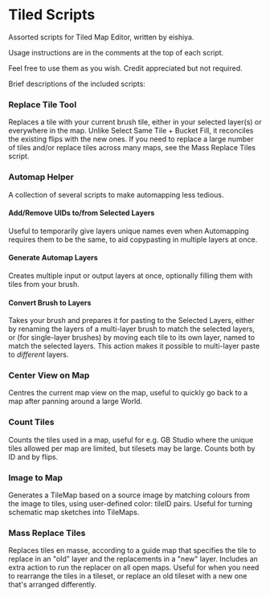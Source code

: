 # Tiled Scripts
Assorted scripts for Tiled Map Editor, written by eishiya.

Usage instructions are in the comments at the top of each script.

Feel free to use them as you wish. Credit appreciated but not required.

Brief descriptions of the included scripts:

### Replace Tile Tool
Replaces a tile with your current brush tile, either in your selected layer(s) or everywhere in the map. Unlike Select Same Tile + Bucket Fill, it reconciles the existing flips with the new ones. If you need to replace a large number of tiles and/or replace tiles across many maps, see the Mass Replace Tiles script.

### Automap Helper
A collection of several scripts to make automapping less tedious.
#### Add/Remove UIDs to/from Selected Layers
Useful to temporarily give layers unique names even when Automapping requires them to be the same, to aid copypasting in multiple layers at once.
#### Generate Automap Layers
Creates multiple input or output layers at once, optionally filling them with tiles from your brush.
#### Convert Brush to Layers
Takes your brush and prepares it for pasting to the Selected Layers, either by renaming the layers of a multi-layer brush to match the selected layers, or (for single-layer brushes) by moving each tile to its own layer, named to match the selected layers. This action makes it possible to multi-layer paste to *different* layers.

### Center View on Map
Centres the current map view on the map, useful to quickly go back to a map after panning around a large World.

### Count Tiles
Counts the tiles used in a map, useful for e.g. GB Studio where the unique tiles allowed per map are limited, but tilesets may be large. Counts both by ID and by flips.

### Image to Map
Generates a TileMap based on a source image by matching colours from the image to tiles, using user-defined color: tileID pairs. Useful for turning schematic map sketches into TileMaps.

### Mass Replace Tiles
Replaces tiles en masse, according to a guide map that specifies the tile to replace in an "old" layer and the replacements in a "new" layer. Includes an extra action to run the replacer on all open maps. Useful for when you need to rearrange the tiles in a tileset, or replace an old tileset with a new one that's arranged differently.
